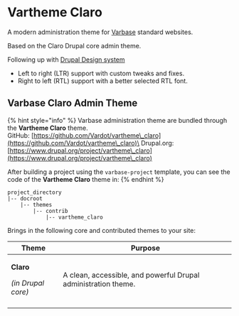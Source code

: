 # Vartheme Claro

A modern administration theme for [Varbase](https://www.drupal.org/project/varbase) standard websites.

Based on the Claro Drupal core admin theme.

Following up with [Drupal Design system](https://www.figma.com/file/OqWgzAluHtsOd5uwm1lubFeH/Drupal-Design-system)

* Left to right (LTR) support with custom tweaks and fixes.
* Right to left (RTL) support with a better selected RTL font.

## Varbase Claro Admin Theme

{% hint style="info" %}
Varbase administration theme are bundled through the **Vartheme Claro** theme.\
GitHub: [https://github.com/Vardot/vartheme\_claro](https://github.com/Vardot/vartheme\_claro)\
Drupal.org: [https://www.drupal.org/project/vartheme\_claro](https://www.drupal.org/project/vartheme\_claro)

After building a project using the `varbase-project` template, you can see the code of the **Vartheme Claro** theme in:
{% endhint %}

```
project_directory
|-- docroot
    |-- themes
        |-- contrib
            |-- vartheme_claro
```

Brings in the following core and contributed themes to your site:

| Theme                                                         | Purpose                                                        |
| ------------------------------------------------------------- | -------------------------------------------------------------- |
| <p><strong>Claro</strong></p><p><em>(in Drupal core)</em></p> | A clean, accessible, and powerful Drupal administration theme. |
|                                                               |                                                                |
